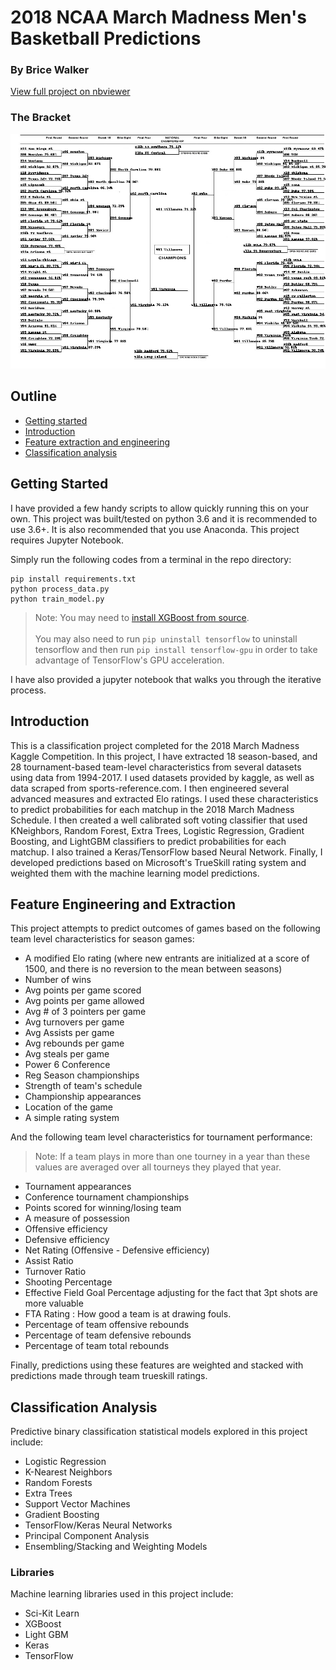 # 2018 NCAA March Madness Men's Basketball Predictions

### By Brice Walker

[View full project on nbviewer](http://nbviewer.jupyter.org/github/bricewalker/NCAA-2018-Mens-March-Madness/blob/master/Madness.ipynb)

### The Bracket

![bracket](output.png)

## Outline
- [Getting started](#start)
- [Introduction](#intro)
- [Feature extraction and engineering](#features)
- [Classification analysis](#classification)

<a id='start'></a>

## Getting Started
I have provided a few handy scripts to allow quickly running this on your own. This project was built/tested on python 3.6 and it is recommended to use 3.6+. It is also recommended that you use Anaconda. This project requires Jupyter Notebook.

Simply run the following codes from a terminal in the repo directory:

```
pip install requirements.txt
python process_data.py
python train_model.py
```
> Note: You may need to [install XGBoost from source](https://github.com/dmlc/xgboost).
<br><br>
> You may also need to run ```pip uninstall tensorflow``` to uninstall tensorflow and then run ```pip install tensorflow-gpu``` in order to take advantage of TensorFlow's GPU acceleration.

I have also provided a jupyter notebook that walks you through the iterative process.

<a id='intro'></a>

## Introduction
This is a classification project completed for the 2018 March Madness Kaggle Competition. In this project, I have extracted 18 season-based, and 28 tournament-based team-level characteristics from several datasets using data from 1994-2017. I used datasets provided by kaggle, as well as data scraped from sports-reference.com. I then engineered several advanced measures and extracted Elo ratings. I used these characteristics to predict probabilities for each matchup in the 2018 March Madness Schedule. I then created a well calibrated soft voting classifier that used KNeighbors, Random Forest, Extra Trees, Logistic Regression, Gradient Boosting, and LightGBM classifiers to predict probabilities for each matchup. I also trained a Keras/TensorFlow based Neural Network. Finally, I developed predictions based on Microsoft's TrueSkill rating system and weighted them with the machine learning model predictions.

<a id='features'></a>

## Feature Engineering and Extraction
This project attempts to predict outcomes of games based on the following team level characteristics for season games:

- A modified Elo rating (where new entrants are initialized at a score of 1500, and there is no reversion to the mean between seasons)
- Number of wins
- Avg points per game scored
- Avg points per game allowed
- Avg # of 3 pointers per game
- Avg turnovers per game
- Avg Assists per game
- Avg rebounds per game
- Avg steals per game
- Power 6 Conference
- Reg Season championships
- Strength of team's schedule
- Championship appearances
- Location of the game
- A simple rating system

And the following team level characteristics for tournament performance:<br>

> Note: If a team plays in more than one tourney in a year than these values are averaged over all tourneys they played that year.

- Tournament appearances
- Conference tournament championships
- Points scored for winning/losing team
- A measure of possession
- Offensive efficiency
- Defensive efficiency
- Net Rating (Offensive - Defensive efficiency)
- Assist Ratio
- Turnover Ratio
- Shooting Percentage
- Effective Field Goal Percentage adjusting for the fact that 3pt shots are more valuable
- FTA Rating : How good a team is at drawing fouls.
- Percentage of team offensive rebounds
- Percentage of team defensive rebounds
- Percentage of team total rebounds

Finally, predictions using these features are weighted and stacked with predictions made through team trueskill ratings.

<a id='classification'></a>
## Classification Analysis
Predictive binary classification statistical models explored in this project include:

- Logistic Regression
- K-Nearest Neighbors
- Random Forests
- Extra Trees
- Support Vector Machines
- Gradient Boosting
- TensorFlow/Keras Neural Networks
- Principal Component Analysis
- Ensembling/Stacking and Weighting Models

### Libraries
Machine learning libraries used in this project include:

- Sci-Kit Learn
- XGBoost
- Light GBM
- Keras
- TensorFlow